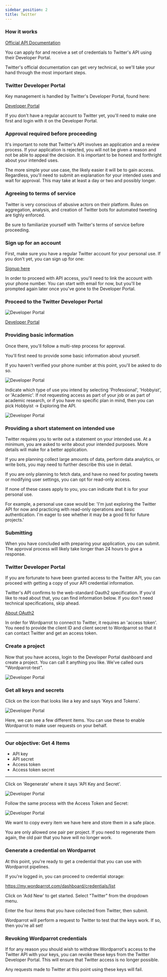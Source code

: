 ```yaml
---
sidebar_position: 2
title: Twitter
---
```


### How it works

[Official API Documentation](https://developer.twitter.com/en/docs/twitter-api/getting-started/getting-access-to-the-twitter-api)

You can apply for and receive a set of credentials to Twitter's API using their Developer Portal.

Twitter's official documentation can get very technical, so we'll take your hand through the most important steps.

### Twitter Developer Portal

Key management is handled by Twitter's Developer Portal, found here:

[Developer Portal](https://developer.twitter.com/)

If you don't have a regular account to Twitter yet, you'll need to make one first and login with it on the Developer Portal.

### Approval required before proceeding

It's important to note that Twitter's API involves an application and a review process. If your application is rejected, you will not be given a reason and not be able to appeal the decision. It is important to be honest and forthright about your intended uses.

The more simple your use case, the likely easier it will be to gain access. Regardless, you'll need to submit an explanation for your intended uses and wait for approval. This may take at least a day or two and possibly longer.

### Agreeing to terms of service

Twitter is very conscious of abusive actors on their platform. Rules on aggregation, analysis, and creation of Twitter bots for automated tweeting are tighly enforced.

Be sure to familiarize yourself with Twitter's terms of service before proceeding.

### Sign up for an account

First, make sure you have a regular Twitter account for your personal use. If you don't yet, you can sign up for one:

[Signup here](https://twitter.com/i/flow/signup)

In order to proceed with API access, you'll need to link the account with your phone number. You can start with email for now, but you'll be prompted again later once you've gone to the Developer Portal.

### Proceed to the Twitter Developer Portal

![Developer Portal](/img/docs/managing-credentials/twitter/twitter_developer_platform.png)

[Developer Portal](https://developer.twitter.com/)

### Providing basic information

Once there, you'll follow a multi-step process for approval.

You'll first need to provide some basic information about yourself.

If you haven't verified your phone number at this point, you'll be asked to do so.

![Developer Portal](/img/docs/managing-credentials/twitter/twitter_developer_platform_2.png)

Indicate which type of use you intend by selecting 'Professional', 'Hobbyist', or 'Academic'. If not requesting access as part of your job or as part of academic research, or if you have no specific plan in mind, then you can pick Hobbyist -> Exploring the API.

![Developer Portal](/img/docs/managing-credentials/twitter/twitter_developer_platform_3.png)

### Providing a short statement on intended use

Twitter requires you to write out a statement on your intended use. At a minimum, you are asked to write about your intended purposes. More details will make for a better application.

If you are planning collect large amounts of data, perform data analytics, or write bots, you may need to further describe this use in detail.

If you are only planning to fetch data, and have no need for posting tweets or modifying user settings, you can opt for read-only access.

If none of these cases apply to you, you can indicate that it is for your personal use. 

For example, a personal use case would be: 'I'm just exploring the Twitter API for now and practicing with read-only operations and basic authentication. I'm eager to see whether it may be a good fit for future projects.'

### Submitting

When you have concluded with preparing your application, you can submit. The approval process will likely take longer than 24 hours to give a response.

### Twitter Developer Portal

If you are fortunate to have been granted access to the Twitter API, you can proceed with getting a copy of your API credential information.

Twitter's API confirms to the web-standard Oauth2 specification. If you'd like to read about that, you can find information below. If you don't need technical specifications, skip ahead.

[About OAuth2](https://oauth.net/2/)

In order for Wordparrot to connect to Twitter, it requires an 'access token'. You need to provide the client ID and client secret to Wordparrot so that it can contact Twitter and get an access token.

### Create a project

Now that you have access, login to the Developer Portal dashboard and create a project. You can call it anything you like. We've called ours "Wordparrot-test".

![Developer Portal](/img/docs/managing-credentials/twitter/twitter_developer_platform_6.png)


### Get all keys and secrets

Click on the icon that looks like a key and says 'Keys and Tokens'.

![Developer Portal](/img/docs/managing-credentials/twitter/twitter_developer_platform_7.png)

Here, we can see a few different items. You can use these to enable Wordparrot to make user requests on your behalf.

---

### Our objective: Get 4 Items
  
  - API key
  - API secret
  - Access token
  - Access token secret

---


Click on 'Regenerate' where it says 'API Key and Secret'.

![Developer Portal](/img/docs/managing-credentials/twitter/twitter_developer_platform_8.png)

Follow the same process with the Access Token and Secret:

![Developer Portal](/img/docs/managing-credentials/twitter/twitter_developer_platform_9.png)

We want to copy every item we have here and store them in a safe place. 

You are only allowed one pair per project. If you need to regenerate them again, the old pair that you have will no longer work.

### Generate a credential on Wordparrot

At this point, you're ready to get a credential that you can use with Wordparrot pipelines.

If you're logged in, you can proceed to credential storage:

https://my.wordparrot.com/dashboard/credentials/list


Click on 'Add New' to get started. Select "Twitter" from the dropdown menu.

Enter the four items that you have collected from Twitter, then submit.

Wordparrot will perform a request to Twitter to test that the keys work. If so, then you're all set!


### Revoking Wordparrot credentials

If for any reason you should wish to withdraw Wordparrot's access to the Twitter API with your keys, you can revoke these keys from the Twitter Developer Portal. This will ensure that Twitter access is no longer possible. 

Any requests made to Twitter at this point using these keys will fail.